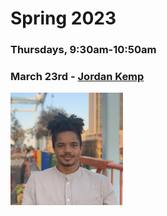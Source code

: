 # Spring 2023
### Thursdays, 9:30am-10:50am 


### March 23rd - [Jordan Kemp](https://github.com/uchicago-computation-workshop/Spring2023/tree/main/03_23_jordan_kemp)
<div><img src="https://github.com/uchicago-computation-workshop/Spring2023/blob/main/03_23_jordan_kemp/jordan_headshot.jpeg" width="180" height="180"></div>

